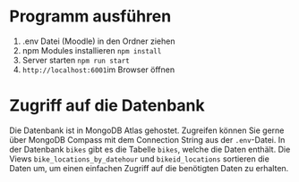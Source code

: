 # Programm ausführen
1. .env Datei (Moodle) in den Ordner ziehen
1. npm Modules installieren
`npm install`
1. Server starten
`npm run start`
1. `http://localhost:6001`im Browser öffnen

# Zugriff auf die Datenbank
Die Datenbank ist in MongoDB Atlas gehostet. Zugreifen können Sie gerne über MongoDB Compass mit dem Connection String aus der `.env`-Datei. In der Datenbank `bikes` gibt es die Tabelle `bikes`, welche die Daten enthält. Die Views `bike_locations_by_datehour` und `bikeid_locations` sortieren die Daten um, um einen einfachen Zugriff auf die benötigten Daten zu erhalten.
